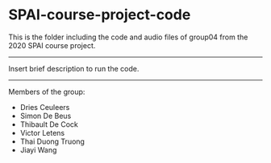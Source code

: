 # SPAI-course-project-code
This is the folder including the code and audio files of group04 from the 2020 SPAI course project.

------------


Insert brief description to run the code.



------------

Members of the group:
- Dries Ceuleers
- Simon De Beus
- Thibault De Cock
- Victor Letens
- Thai Duong Truong
- Jiayi Wang
